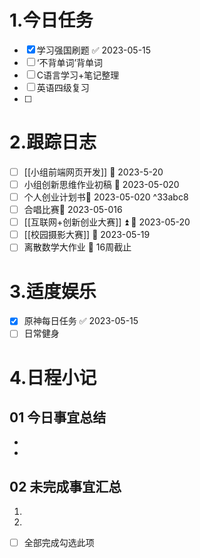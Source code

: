 # 1.今日任务

- [x] 学习强国刷题 ✅ 2023-05-15
- [ ] ‘不背单词’背单词
- [ ] C语言学习+笔记整理 
- [ ] 英语四级复习
- [ ] 


# 2.跟踪日志

- [ ] [[小组前端网页开发]] 📅 2023-5-20
- [ ] 小组创新思维作业初稿 📅 2023-05-020
- [ ] 个人创业计划书📅 2023-05-020 ^33abc8
- [ ] 合唱比赛📅 2023-05-016
- [ ] [[互联网+创新创业大赛]] ⏫ 📅 2023-05-20
- [ ] [[校园摄影大赛]] 📅 2023-05-19
- [ ] 离散数学大作业 📅 16周截止

# 3.适度娱乐

- [x] 原神每日任务 ✅ 2023-05-15
- [ ] 日常健身

# 4.日程小记

## 01 今日事宜总结

- 
- 

## 02 未完成事宜汇总

1. 
2. 

- [ ] 全部完成勾选此项



